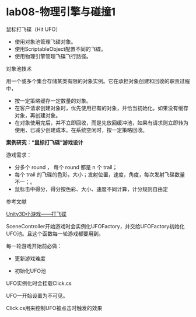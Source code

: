 # lab08-物理引擎与碰撞1

鼠标打飞碟（Hit UFO）

- 使用对象池管理飞碟对象。
- 使用ScriptableObject配置不同的飞碟。
- 使用物理引擎管理飞碟飞行路径。

对象池技术

用一个或多个集合存储某类有限的对象实例。它在承担对象创建和回收的职责过程中，

- 按一定策略缓存一定数量的对象。
- 在客户请求创建对象时，优先使用已有的对象，并恰当初始化。如果没有缓存对象，再创建对象。
- 在对象使用完后，并不立即回收，而是先放回缓冲池，如果有请求则立即转为使用，已减少创建成本。在系统空闲时，按一定策略回收。

**案例研究：“鼠标打飞碟”游戏设计**

游戏需求：

- 分多个 round ， 每个 round 都是 n 个 trail；
- 每个 trail 的飞碟的色彩，大小；发射位置，速度，角度，每次发射飞碟数量不一；。
- 鼠标击中得分，得分按色彩、大小、速度不同计算，计分规则自由定

参考文献

[Unity3D小游戏——打飞碟](https://www.cnblogs.com/LC32/p/15469806.html)

SceneController开始游戏时会实例化UFOFactory，并交给UFOFactory初始化UFO池。且这个函数每一轮游戏都要用到。

每一轮游戏开始前必做：

- 更新游戏难度

- 初始化UFO池

UFO实例化时会挂载Click.cs

UFO一开始设置为不可见。

Click.cs用来控制UFO被点击时触发的效果